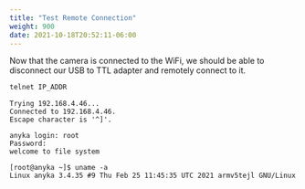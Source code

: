 ```yaml
---
title: "Test Remote Connection"
weight: 900
date: 2021-10-18T20:52:11-06:00
---
```


Now that the camera is connected to the WiFi, we should be able to disconnect our USB to TTL adapter and remotely connect to it.
```sh
telnet IP_ADDR
```
```
Trying 192.168.4.46...
Connected to 192.168.4.46.
Escape character is '^]'.

anyka login: root
Password:
welcome to file system
```
```
[root@anyka ~]$ uname -a
Linux anyka 3.4.35 #9 Thu Feb 25 11:45:35 UTC 2021 armv5tejl GNU/Linux
```
